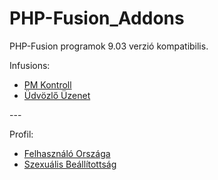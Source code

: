 # PHP-Fusion_Addons
<p>PHP-Fusion programok 9.03 verzió kompatibilis.</p>
<p>Infusions:</p>
<ul>
<li><a href="https://github.com/karrak1/fusion_addons/tree/Fusion-9.03/pm_control">PM Kontroll</a></li>
<li><a href="https://github.com/karrak1/fusion_addons/tree/Fusion-9.03/welcome_pm">Üdvözlő Üzenet</a></li>
</ul>
---
<p>Profil:</p>
<ul>
<li><a href="https://github.com/karrak1/fusion_addons/tree/Fusion-9.03/nations">Felhasználó Országa</a></li>
<li><a href="https://github.com/karrak1/fusion_addons/tree/Fusion-9.03/orientation">Szexuális Beállítottság</a></li>
</ul>
